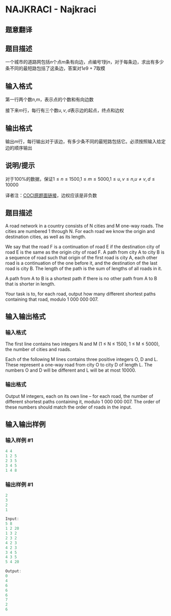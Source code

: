 # NAJKRACI - Najkraci

## 题意翻译

## 题目描述

一个城市的道路网包括$n$个点$m$条有向边，点编号$1$到$n$，对于每条边，求出有多少条不同的最短路包括了这条边，答案对$1e9 + 7$取模

## 输入格式

第一行两个数$n$,$m$，表示点的个数和有向边数

接下来$m$行，每行有三个数$u,v,d$表示边的起点，终点和边权

## 输出格式

输出$m$行，每行输出对于该边，有多少条不同的最短路包括它。必须按照输入给定边的顺序输出

## 说明/提示

对于$100 \%$的数据，保证$1 \leq n \leq 1500$,$1 \leq m \leq 5000$,$1 \leq u,v \leq n$,$u \ne v,d \leq 10000$

译者注：[COCI原题面链接](http://www.hsin.hr/coci/archive/2008_2009/contest3_tasks.pdf)，边权应该是非负数

## 题目描述

A road network in a country consists of N cities and M one-way roads. The cities are numbered 1 through N. For each road we know the origin and destination cities, as well as its length.

We say that the road F is a continuation of road E if the destination city of road E is the same as the origin city of road F. A path from city A to city B is a sequence of road such that origin of the first road is city A, each other road is a continuation of the one before it, and the destination of the last road is city B. The length of the path is the sum of lengths of all roads in it.

A path from A to B is a shortest path if there is no other path from A to B that is shorter in length.

Your task is to, for each road, output how many different shortest paths containing that road, modulo 1 000 000 007.

## 输入输出格式

### 输入格式

The first line contains two integers N and M (1 ≤ N ≤ 1500, 1 ≤ M ≤ 5000), the number of cities and roads.

Each of the following M lines contains three positive integers O, D and L. These represent a one-way road from city O to city D of length L. The numbers O and D will be different and L will be at most 10000.

### 输出格式

Output M integers, each on its own line – for each road, the number of different shortest paths containing it, modulo 1 000 000 007. The order of these numbers should match the order of roads in the input.

## 输入输出样例

### 输入样例 #1

```cpp
4 4
1 2 5
2 3 5
3 4 5
1 4 8
```


### 输出样例 #1

```cpp
2
3
2
1

Input:
5 8
1 2 20
1 3 2
2 3 2
4 2 3
4 2 3
3 4 5
4 3 5
5 4 20

Output:
0
4
6
6
6
7
2
6
```


